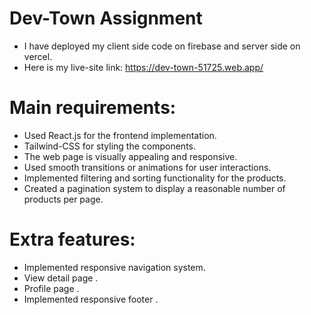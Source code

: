 # Dev-Town Assignment

* I have deployed my client side code on firebase and server side on vercel.
* Here is my live-site link: https://dev-town-51725.web.app/

# Main requirements:

* Used React.js for the frontend implementation.
* Tailwind-CSS for styling the components.
* The web page is visually appealing and responsive.
* Used smooth transitions or animations for user interactions.
* Implemented filtering and sorting functionality for the products.
* Created a pagination system to display a reasonable number of products per page.

# Extra features:

* Implemented responsive navigation system.
* View detail page .
* Profile page .
* Implemented responsive footer .